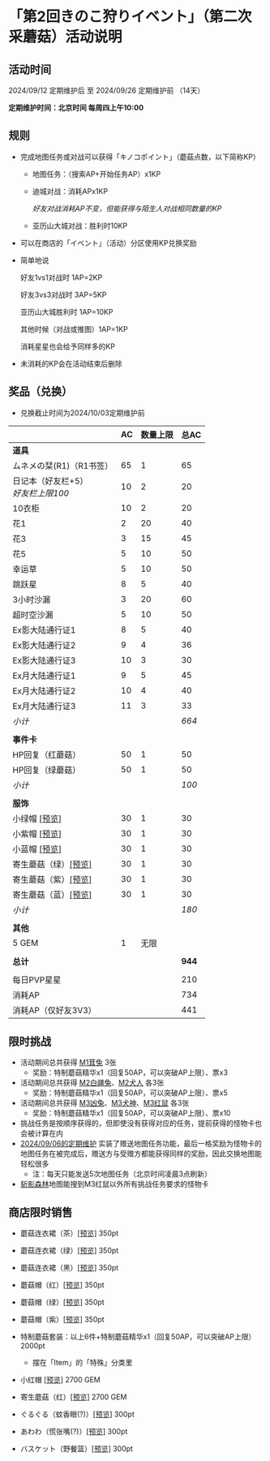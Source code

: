 # 「第2回きのこ狩りイベント」（第二次采蘑菇）活动说明

## 活动时间

2024/09/12 定期维护后 至 2024/09/26 定期维护前 （14天）

**定期维护时间：北京时间 每周四上午10:00**

## 规则

- 完成地图任务或对战可以获得「キノコポイント」（蘑菇点数，以下简称KP）

  - 地图任务：（搜索AP+开始任务AP）x1KP

  - 迪城对战：消耗APx1KP

    *好友对战消耗AP不变，但能获得与陌生人对战相同数量的KP*

  - 亚历山大城对战：胜利时10KP

- 可以在商店的「イベント」（活动）分区使用KP兑换奖励

- 简单地说

  好友1vs1对战时 1AP=2KP

  好友3vs3对战时 3AP=5KP

  亚历山大城胜利时 1AP=10KP

  其他时候（对战或推图）1AP=1KP

  消耗星星也会给予同样多的KP

- 未消耗的KP会在活动结束后删除

## 奖品（兑换）

- 兑换截止时间为2024/10/03定期维护前


|                                                              | AC   | 数量上限 | 总AC    |
| ------------------------------------------------------------ | ---- | -------- | ------- |
| **道具**                                                     |      |          |         |
| ムネメの栞(R1)（R1书签）                                           | 65   | 1        | 65      |
| 日记本（好友栏+5）<br />*好友栏上限100*                      | 10   | 2        | 20      |
| 10衣柜                                                       | 10   | 2        | 20      |
| 花1                                                          | 2    | 20       | 40      |
| 花3                                                          | 3    | 15       | 45      |
| 花5                                                          | 5    | 10       | 50      |
| 幸运草                                                       | 5    | 10       | 50      |
| 跳跃星                                                       | 8    | 5        | 40      |
| 3小时沙漏                                                    | 3    | 20       | 60      |
| 超时空沙漏                                                   | 5    | 10       | 50      |
| Ex影大陆通行证1                                              | 8    | 5        | 40      |
| Ex影大陆通行证2                                              | 9    | 4        | 36      |
| Ex影大陆通行证3                                              | 10   | 3        | 30      |
| Ex月大陆通行证1                                              | 9    | 5        | 45      |
| Ex月大陆通行证2                                              | 10   | 4        | 40      |
| Ex月大陆通行证3                                              | 11   | 3        | 33      |
| *小计*                                                       |      |          | *664*   |
|                                                              |      |          |         |
| **事件卡**                                                   |      |          |         |
| HP回复（红蘑菇）                                             | 50   | 1        | 50      |
| HP回复（绿蘑菇）                                             | 50   | 1        | 50      |
| *小计*                                                       |      |          | *100*   |
|                                                              |      |          |         |
| **服饰**                                                     |      |          |         |
| 小绿帽 <a href="../imgs/costumes/緑ずきん_Preview.png" target="_blank">[预览]</a> | 30   | 1        | 30      |
| 小紫帽 <a href="../imgs/costumes/紫ずきん_Preview.png" target="_blank">[预览]</a> | 30   | 1        | 30      |
| 小蓝帽 <a href="../imgs/costumes/青ずきん_Preview.png" target="_blank">[预览]</a> | 30   | 1        | 30      |
| 寄生蘑菇（绿）<a href="../imgs/costumes/パラサイトキノコ（緑）_Preview.png" target="_blank">[预览]</a> | 30   | 1        | 30      |
| 寄生蘑菇（紫）<a href="../imgs/costumes/パラサイトキノコ（紫）_Preview.png" target="_blank">[预览]</a> | 30   | 1        | 30      |
| 寄生蘑菇（蓝）<a href="../imgs/costumes/パラサイトキノコ（青）_Preview.png" target="_blank">[预览]</a> | 30   | 1        | 30      |
| *小计*                                                       |      |          | *180*   |
|                                                              |      |          |         |
| **其他**                                                     |      |          |         |
| 5 GEM                                                        | 1    | 无限     |         |
|                                                              |      |          |         |
| **总计**                                                     |      |          | **944** |
|                                                              |      |          |         |
| 每日PVP星星                                                  |      |          | 210     |
| 消耗AP                                                       |      |          | 734     |
| 消耗AP（仅好友3V3）                                          |      |          | 441     |

## 限时挑战

- 活动期间总共获得 [M1茸兔](https://w.atwiki.jp/unlight-fbtw/pages/62.html#id_e9140146) 3张
  - 奖励：特制蘑菇精华x1（回复50AP，可以突破AP上限）、票x3
- 活动期间总共获得 [M2白疆兔](https://w.atwiki.jp/unlight-fbtw/pages/62.html#id_e9140146)、[M2犬人](https://w.atwiki.jp/unlight-fbtw/pages/62.html#id_6e3c82a9) 各3张
  - 奖励：特制蘑菇精华x1（回复50AP，可以突破AP上限）、票x5
- 活动期间总共获得 [M3凶兔](https://w.atwiki.jp/unlight-fbtw/pages/62.html#id_e9140146)、[M3犬神](https://w.atwiki.jp/unlight-fbtw/pages/62.html#id_6e3c82a9)、[M3红鼠](https://w.atwiki.jp/unlight-fbtw/pages/62.html#id_88a7a0f2) 各3张
  - 奖励：特制蘑菇精华x1（回复50AP，可以突破AP上限）、票x10
- 挑战任务是按顺序获得的，但即使没有获得对应的任务，提前获得的怪物卡也会被计算在内
- [2024/09/06的定期维护](history/20240906.md) 实装了赠送地图任务功能，最后一格奖励为怪物卡的地图任务在被完成后，赠送方与受赠方都能获得同样的奖励，因此交换地图能轻松很多
  - 注：每天只能发送5次地图任务（北京时间凌晨3点刷新）
- [斩影森林](https://w.atwiki.jp/unlight-fbtw/pages/24.html)地图能搜到M3红鼠以外所有挑战任务要求的怪物卡

## 商店限时销售

- 蘑菇连衣裙（茶）<a href="../imgs/costumes/きのこワンピース（茶）_Preview.jpg" target="_blank">[预览]</a> 350pt
- 蘑菇连衣裙（绿）<a href="../imgs/costumes/きのこワンピース（緑）_Preview.jpg" target="_blank">[预览]</a> 350pt
- 蘑菇连衣裙（黑）<a href="../imgs/costumes/きのこワンピース（黒）_Preview.jpg" target="_blank">[预览]</a> 350pt
- 蘑菇帽（红）<a href="../imgs/costumes/きのこハット（赤）_Preview.png" target="_blank">[预览]</a> 350pt
- 蘑菇帽（绿）<a href="../imgs/costumes/きのこハット（緑）_Preview.png" target="_blank">[预览]</a> 350pt
- 蘑菇帽（紫）<a href="../imgs/costumes/きのこハット（紫）_Preview.png" target="_blank">[预览]</a> 350pt
- 特制蘑菇套装：以上6件+特制蘑菇精华x1（回复50AP，可以突破AP上限） 2000pt
  - 摆在「Item」的「特殊」分类里

- 小红帽 <a href="../imgs/costumes/赤ずきん_Preview.png" target="_blank">[预览]</a> 2700 GEM
- 寄生蘑菇（红）<a href="../imgs/costumes/パラサイトキノコ（赤）_Preview.png" target="_blank">[预览]</a> 2700 GEM

- ぐるぐる（蚊香眼(?)）<a href="../imgs/costumes/ぐるぐる_Preview.png" target="_blank">[预览]</a> 300pt
- あわわ（慌张嘴(?)）<a href="../imgs/costumes/あわわ_Preview.png" target="_blank">[预览]</a> 300pt
- バスケット（野餐篮）<a href="../imgs/costumes/バスケット_Preview.jpg" target="_blank">[预览]</a> 300pt
